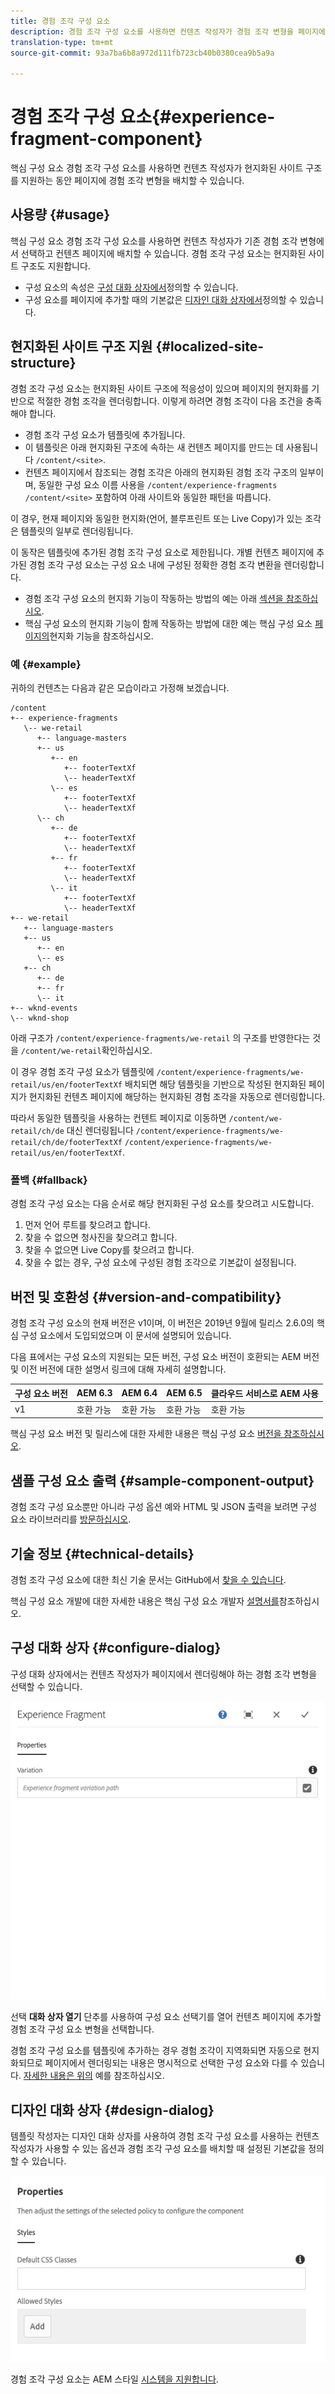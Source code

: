 ```yaml
---
title: 경험 조각 구성 요소
description: 경험 조각 구성 요소를 사용하면 컨텐츠 작성자가 경험 조각 변형을 페이지에 추가할 수 있습니다.
translation-type: tm+mt
source-git-commit: 93a7ba6b8a972d111fb723cb40b0380cea9b5a9a

---
```



# 경험 조각 구성 요소{#experience-fragment-component}

핵심 구성 요소 경험 조각 구성 요소를 사용하면 컨텐츠 작성자가 현지화된 사이트 구조를 지원하는 동안 페이지에 경험 조각 변형을 배치할 수 있습니다.

## 사용량 {#usage}

핵심 구성 요소 경험 조각 구성 요소를 사용하면 컨텐츠 작성자가 기존 경험 조각 변형에서 선택하고 컨텐츠 페이지에 배치할 수 있습니다. 경험 조각 구성 요소는 현지화된 사이트 구조도 지원합니다.

* 구성 요소의 속성은 [구성 대화 상자에서](#configure-dialog)정의할 수 있습니다.
* 구성 요소를 페이지에 추가할 때의 기본값은 [디자인 대화 상자에서](#design-dialog)정의할 수 있습니다.

## 현지화된 사이트 구조 지원 {#localized-site-structure}

경험 조각 구성 요소는 현지화된 사이트 구조에 적응성이 있으며 페이지의 현지화를 기반으로 적절한 경험 조각을 렌더링합니다. 이렇게 하려면 경험 조각이 다음 조건을 충족해야 합니다.

* 경험 조각 구성 요소가 템플릿에 추가됩니다.
* 이 템플릿은 아래 현지화된 구조에 속하는 새 컨텐츠 페이지를 만드는 데 사용됩니다 `/content/<site>`.
* 컨텐츠 페이지에서 참조되는 경험 조각은 아래의 현지화된 경험 조각 구조의 일부이며, 동일한 구성 요소 이름 사용을 `/content/experience-fragments` `/content/<site>` 포함하여 아래 사이트와 동일한 패턴을 따릅니다.

이 경우, 현재 페이지와 동일한 현지화(언어, 블루프린트 또는 Live Copy)가 있는 조각은 템플릿의 일부로 렌더링됩니다.

이 동작은 템플릿에 추가된 경험 조각 구성 요소로 제한됩니다. 개별 컨텐츠 페이지에 추가된 경험 조각 구성 요소는 구성 요소 내에 구성된 정확한 경험 조각 변환을 렌더링합니다.

* 경험 조각 구성 요소의 현지화 기능이 작동하는 방법의 예는 아래 [섹션을 참조하십시오](#example).
* 핵심 구성 요소의 현지화 기능이 함께 작동하는 방법에 대한 예는 핵심 구성 요소 [페이지의](/help/get-started/localization.md)현지화 기능을 참조하십시오.

### 예 {#example}

귀하의 컨텐츠는 다음과 같은 모습이라고 가정해 보겠습니다.

```
/content
+-- experience-fragments
   \-- we-retail
      +-- language-masters
      +-- us
         +-- en
            +-- footerTextXf
            \-- headerTextXf
         \-- es
            +-- footerTextXf
            \-- headerTextXf
      \-- ch
         +-- de
            +-- footerTextXf
            \-- headerTextXf
         +-- fr
            +-- footerTextXf
            \-- headerTextXf
         \-- it
            +-- footerTextXf
            \-- headerTextXf
+-- we-retail
   +-- language-masters
   +-- us
      +-- en
      \-- es
   +-- ch
      +-- de
      +-- fr
      \-- it
+-- wknd-events
\-- wknd-shop
```

아래 구조가 `/content/experience-fragments/we-retail` 의 구조를 반영한다는 것을 `/content/we-retail`확인하십시오.

이 경우 경험 조각 구성 요소가 템플릿에 `/content/experience-fragments/we-retail/us/en/footerTextXf` 배치되면 해당 템플릿을 기반으로 작성된 현지화된 페이지가 현지화된 컨텐츠 페이지에 해당하는 현지화된 경험 조각을 자동으로 렌더링합니다.

따라서 동일한 템플릿을 사용하는 컨텐트 페이지로 이동하면 `/content/we-retail/ch/de` 대신 렌더링됩니다 `/content/experience-fragments/we-retail/ch/de/footerTextXf` `/content/experience-fragments/we-retail/us/en/footerTextXf`.

### 폴백 {#fallback}

경험 조각 구성 요소는 다음 순서로 해당 현지화된 구성 요소를 찾으려고 시도합니다.

1. 먼저 언어 루트를 찾으려고 합니다.
1. 찾을 수 없으면 청사진을 찾으려고 합니다.
1. 찾을 수 없으면 Live Copy를 찾으려고 합니다.
1. 찾을 수 없는 경우, 구성 요소에 구성된 경험 조각으로 기본값이 설정됩니다.

## 버전 및 호환성 {#version-and-compatibility}

경험 조각 구성 요소의 현재 버전은 v1이며, 이 버전은 2019년 9월에 릴리스 2.6.0의 핵심 구성 요소에서 도입되었으며 이 문서에 설명되어 있습니다.

다음 표에서는 구성 요소의 지원되는 모든 버전, 구성 요소 버전이 호환되는 AEM 버전 및 이전 버전에 대한 설명서 링크에 대해 자세히 설명합니다.

| 구성 요소 버전 | AEM 6.3 | AEM 6.4 | AEM 6.5 | 클라우드 서비스로 AEM 사용 |
|--- |--- |--- |---|---|
| v1 | 호환 가능 | 호환 가능 | 호환 가능 | 호환 가능 |

핵심 구성 요소 버전 및 릴리스에 대한 자세한 내용은 핵심 구성 요소 [버전을 참조하십시오](/help/versions.md).

## 샘플 구성 요소 출력 {#sample-component-output}

경험 조각 구성 요소뿐만 아니라 구성 옵션 예와 HTML 및 JSON 출력을 보려면 구성 요소 라이브러리를 [방문하십시오](https://adobe.com/go/aem_cmp_library_xf).

## 기술 정보 {#technical-details}

경험 조각 구성 요소에 대한 최신 기술 문서는 GitHub에서 [찾을 수 있습니다](https://adobe.com/go/aem_cmp_tech_xf_v1).

핵심 구성 요소 개발에 대한 자세한 내용은 핵심 구성 요소 개발자 [설명서를](/help/developing/overview.md)참조하십시오.

## 구성 대화 상자 {#configure-dialog}

구성 대화 상자에서는 컨텐츠 작성자가 페이지에서 렌더링해야 하는 경험 조각 변형을 선택할 수 있습니다.

![](/help/assets/screen-shot-2019-08-23-10.49.21.png)

선택 **대화 상자 열기** 단추를 사용하여 구성 요소 선택기를 열어 컨텐츠 페이지에 추가할 경험 조각 구성 요소 변형을 선택합니다.

경험 조각 구성 요소를 템플릿에 추가하는 경우 경험 조각이 지역화되면 자동으로 현지화되므로 페이지에서 렌더링되는 내용은 명시적으로 선택한 구성 요소와 다를 수 있습니다. [자세한 내용은 위의](#example) 예를 참조하십시오.

## 디자인 대화 상자 {#design-dialog}

템플릿 작성자는 디자인 대화 상자를 사용하여 경험 조각 구성 요소를 사용하는 컨텐츠 작성자가 사용할 수 있는 옵션과 경험 조각 구성 요소를 배치할 때 설정된 기본값을 정의할 수 있습니다.

![](/help/assets/screen-shot-2019-08-23-10.48.36.png)

경험 조각 구성 요소는 AEM 스타일 [시스템을 지원합니다](/help/get-started/authoring.md#component-styling).
